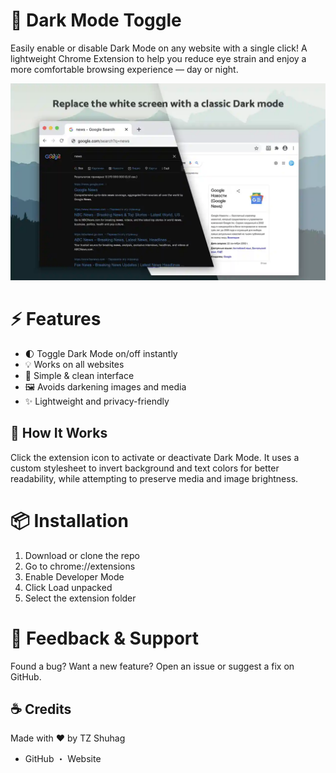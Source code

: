 # 🌙 Dark Mode Toggle
Easily enable or disable Dark Mode on any website with a single click!
A lightweight Chrome Extension to help you reduce eye strain and enjoy a more comfortable browsing experience — day or night.

![Dark](https://raw.githubusercontent.com/tz-shuhag/tz-shuhag.github.io/refs/heads/main/assets/images/dark.webp)

# ⚡ Features
- 🌓 Toggle Dark Mode on/off instantly
- 💡 Works on all websites
- 🎯 Simple & clean interface
- 🖼️ Avoids darkening images and media
- ✨ Lightweight and privacy-friendly

## 🔧 How It Works
Click the extension icon to activate or deactivate Dark Mode.
It uses a custom stylesheet to invert background and text colors for better readability, while attempting to preserve media and image brightness.

# 📦 Installation
1. Download or clone the repo
2. Go to chrome://extensions
3. Enable Developer Mode
4. Click Load unpacked
5. Select the extension folder

# 📢 Feedback & Support
Found a bug? Want a new feature?
Open an issue or suggest a fix on GitHub.

## ☕ Credits
Made with ❤️ by TZ Shuhag
- GitHub ・ Website

